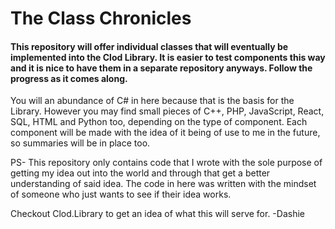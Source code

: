 
<!DOCTYPE html>
<html>
    <body>
        <h1>
            The Class Chronicles
        </h1>
        <h4>
            This repository will offer individual classes that will eventually be implemented into the Clod Library. It is easier to test components this way and it is nice to have them in a separate repository anyways. Follow the progress as it comes along. 
        </h4>
        <p>
            You will an abundance of C# in here because that is the basis for the Library. However you may find small pieces of C++, PHP, JavaScript, React, SQL, HTML and Python too, depending on the type of component. Each component will be made with the idea of it being of use to me in the future, so summaries will be in place too.
        <p>
        <p>
            PS- This repository only contains code that I wrote with the sole purpose of getting my idea out into the world and through that get a better understanding of said idea. The code in here was written with the mindset of someone who just wants to see if their idea works.
        </p>
        <p>
            Checkout Clod.Library to get an idea of what this will serve for. -Dashie
        </p>
    </body>
</html>